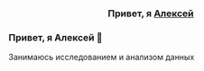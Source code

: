 <h3 align="center">Привет, я <a href="https://t.me/AlexeyPitev" target="_blank">Алексей</a>

### Привет, я Алексей 👋

Занимаюсь исследованием и анализом данных
<!--
**AlekseyPitev/AlekseyPitev** is a ✨ _special_ ✨ repository because its `README.md` (this file) appears on your GitHub profile.

Here are some ideas to get you started:

- 🔭 I’m currently working on ...
- 🌱 I’m currently learning ...
- 👯 I’m looking to collaborate on ...
- 🤔 I’m looking for help with ...
- 💬 Ask me about ...
- 📫 How to reach me: ...
- 😄 Pronouns: ...
- ⚡ Fun fact: ...
-->
